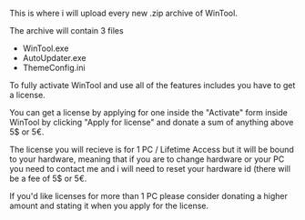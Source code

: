 This is where i will upload every new .zip archive of WinTool.

The archive will contain 3 files
* WinTool.exe
* AutoUpdater.exe
* ThemeConfig.ini

To fully activate WinTool and use all of the features includes you have to get a license.

You can get a license by applying for one inside the "Activate" form inside WinTool by clicking "Apply for license" and donate a sum of anything above 5$ or 5€.

The license you will recieve is for 1 PC / Lifetime Access but it will be bound to your hardware, meaning that if you are to change hardware or your PC you need to contact me and i will need to reset your hardware id (there will be a fee of 5$ or 5€.

If you'd like licenses for more than 1 PC please consider donating a higher amount and stating it when you apply for the license.